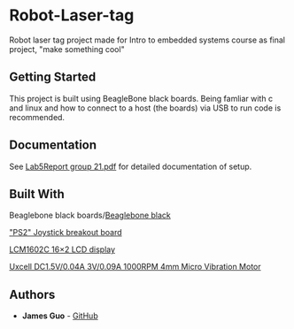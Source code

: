 # Robot-Laser-tag
Robot laser tag project made for Intro to embedded systems course as final project, "make something cool"

## Getting Started

This project is built using BeagleBone black boards.
Being famliar with c and linux and how to connect to a host (the boards) via USB to run code is recommended.

## Documentation

See [Lab5Report group 21.pdf](https://github.com/JamesG321/Robot-Laser-tag/blob/master/Lab5Report%20group%2021.pdf) for detailed documentation of setup.

## Built With

Beaglebone black boards/[Beaglebone black](https://beagleboard.org/black)

["PS2" Joystick breakout board](https://www.amazon.com/WGCD-Joystick-Breakout-Controller-Arduino/dp/B01N59MK0U/ref=sr_1_1?ie=UTF8&qid=1511179651&sr=8-1&keywords=joystick+breakout+module&dpID=51TYC4fWDkL&preST=_SX300_QL70_&dpSrc=srch)

[LCM1602C 16×2 LCD display](http://www.datasheetcafe.com/lcm1602c-datasheet-pdf/)

[Uxcell DC1.5V/0.04A 3V/0.09A 1000RPM 4mm Micro Vibration Motor](https://www.amazon.com/gp/product/B00PZV52O8/ref=oh_aui_search_detailpage?ie=UTF8&psc=1)

## Authors

* **James Guo** - [GitHub](https://github.com/JamesG321)
